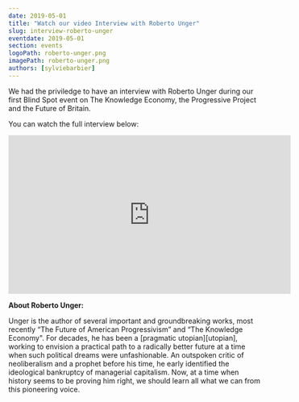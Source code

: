 ```yaml
---
date: 2019-05-01
title: "Watch our video Interview with Roberto Unger"
slug: interview-roberto-unger
eventdate: 2019-05-01
section: events
logoPath: roberto-unger.png
imagePath: roberto-unger.png
authors: [sylviebarbier]
---
```


We had the priviledge to have an interview with Roberto Unger during our first Blind Spot event on The Knowledge Economy, the Progressive Project and the Future of Britain.

You can watch the full interview below:

<iframe width="560" height="315" src="https://www.youtube.com/embed/QSZ8-xLMUXY" frameborder="0" allow="accelerometer; autoplay; encrypted-media; gyroscope; picture-in-picture" allowfullscreen></iframe>


<b>About Roberto Unger:</b>
<p>Unger is the author of several important and groundbreaking works, most recently “The Future of American Progressivism” and “The Knowledge Economy". For decades, he has been a [pragmatic utopian][utopian], working to envision a practical path to a radically better future at a time when such political dreams were unfashionable. An outspoken critic of neoliberalism and a prophet before his time, he early identified the ideological bankruptcy of managerial capitalism. Now, at a time when history seems to be proving him right, we should learn all what  we can from this pioneering voice. </p>
